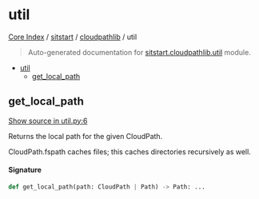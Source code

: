 # util

[Core Index](../../README.md#core-index) / [sitstart](../index.md#sitstart) / [cloudpathlib](./index.md#cloudpathlib) / util

> Auto-generated documentation for [sitstart.cloudpathlib.util](../../../python/sitstart/cloudpathlib/util.py) module.

- [util](#util)
  - [get_local_path](#get_local_path)

## get_local_path

[Show source in util.py:6](../../../python/sitstart/cloudpathlib/util.py#L6)

Returns the local path for the given CloudPath.

CloudPath.fspath caches files; this caches directories recursively
as well.

#### Signature

```python
def get_local_path(path: CloudPath | Path) -> Path: ...
```
